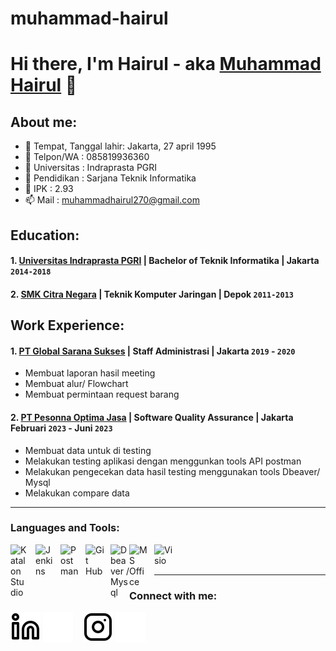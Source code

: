 # muhammad-hairul

# Hi there, I'm Hairul - aka [Muhammad Hairul](https://drive.google.com/drive/folders/1Su8a9kmqernV6CM25DzEELuMzEOLpC_n) 👋
## About me:
- 🌱 Tempat, Tanggal lahir: Jakarta, 27 april 1995
- 👯 Telpon/WA            : 085819936360
- 🤔 Universitas          : Indraprasta PGRI
- 💬 Pendidikan           : Sarjana Teknik Informatika
- 🔭 IPK : 2.93
- 📫 Mail                 : muhammadhairul270@gmail.com

## Education:

#### 1. [Universitas Indraprasta PGRI](https://unindra.ac.id/) | Bachelor of Teknik Informatika | Jakarta `2014-2018`

 #### 2. [SMK Citra Negara](https://www.smkscitranegara.sch.id/) | Teknik Komputer Jaringan | Depok `2011-2013`

## Work Experience:
#### 1. [PT Global Sarana Sukses](https://www.saranasukses.com/) | Staff Administrasi | Jakarta `2019` - `2020`
   - Membuat laporan hasil meeting
   - Membuat alur/ Flowchart
   - Membuat permintaan request barang
#### 2. [PT Pesonna Optima Jasa](https://optimajasa.co.id/) | Software Quality Assurance | Jakarta Februari `2023` - Juni `2023`
   - Membuat data untuk di testing
   - Melakukan testing aplikasi dengan menggunkan tools API postman
   - Melakukan pengecekan data hasil testing menggunakan tools Dbeaver/ Mysql
   - Melakukan compare data
---

### Languages and Tools:

[<img align="left" alt="Katalon Studio" width="30px" src="https://play-lh.googleusercontent.com/VwXYB0TpojDs6GIc8YanlBOmxu7aFbIJn_QJdoDwQjfKKKm7VJd3M-tcgDkpQVrdM0Y=w480-h960" style="padding-right:10px;" />][webdev]
[<img align="left" alt="Jenkins" width="30px" src="https://play-lh.googleusercontent.com/emYvuGyVUjqWPa6pY2JGdwuQHLiYQ47nVwVYML4ZlvFDO5-LZq_UudXYmMM3m49EgQ=w480-h960" style="padding-right:10px;" />][webdev]
[<img align="left" alt="Postman" width="30px" src="https://play-lh.googleusercontent.com/BzHszauvhtwC-hrysno-vUIe8vkKuHSkxw-EUQPyp44qv_WeaxGq2Qj3gzZ7_Le9uVsC=w480-h960" style="padding-right:10px;" />][webdev]
[<img align="left" alt="Git Hub" width="30px" src="https://play-lh.googleusercontent.com/PCpXdqvUWfCW1mXhH1Y_98yBpgsWxuTSTofy3NGMo9yBTATDyzVkqU580bfSln50bFU=w480-h960" style="padding-right:10px;" />][webdev]
[<img align="left" alt="Dbeaver / Mysql" width="30px" src="https://play-lh.googleusercontent.com/v1xZSWWoOUxchcpDYwWhN4F7o0G0MFWL4MmwYIm9YzSLjZ4W6-JjIaWh_EvG6FYfjIyY=w480-h960" style="padding-right:0px;" />][webdev]
[<img align="left" alt="MS Office" width="30px" src="https://play-lh.googleusercontent.com/68bGCWbzQsZd3BDzEvdjsMjEiGpmlEb-URfmpRx1ucyVRF0uARzcRkqKjVcjuhw3Wvrn=s96" style="padding-right:10px;" />][webdev]
[<img align="left" alt="Visio" width="30px" src="https://play-lh.googleusercontent.com/Xq0Og7GA5U3VMBOMoHcfU7vJPCIucNGd-wZwypjnHrqt67fl9IntWFP2-EijzWLQY5o=w480-h960" style="padding-right:10px;" />][webdev]

<br />
<br />

---
### Connect with me:

[![website](./img/linkedin-light.svg)](https://www.linkedin.com/in/muhammad-hairul-45a346201#gh-light-mode-only)
[![website](./img/linkedin-dark.svg)](https://www.linkedin.com/in/muhammad-hairul-45a346201#gh-dark-mode-only)
&nbsp;&nbsp;
[![website](./img/instagram-light.svg)](https://www.instagram.com/mhmmd.hrl#gh-light-mode-only)
[![website](./img/instagram-dark.svg)](https://www.instagram.com/mhmmd.hrl#gh-dark-mode-only)



[webdev]: https://github.com/mhairul27/muhammad-hairul
